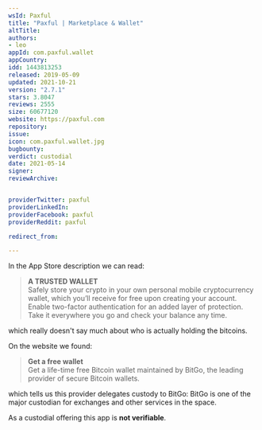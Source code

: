 ```yaml
---
wsId: Paxful
title: "Paxful | Marketplace & Wallet"
altTitle: 
authors:
- leo
appId: com.paxful.wallet
appCountry: 
idd: 1443813253
released: 2019-05-09
updated: 2021-10-21
version: "2.7.1"
stars: 3.8047
reviews: 2555
size: 60677120
website: https://paxful.com
repository: 
issue: 
icon: com.paxful.wallet.jpg
bugbounty: 
verdict: custodial
date: 2021-05-14
signer: 
reviewArchive:


providerTwitter: paxful
providerLinkedIn: 
providerFacebook: paxful
providerReddit: paxful

redirect_from:

---
```


In the App Store description we can read:

> **A TRUSTED WALLET**<br>
  Safely store your crypto in your own personal mobile cryptocurrency wallet,
  which you’ll receive for free upon creating your account. Enable two-factor
  authentication for an added layer of protection. Take it everywhere you go and
  check your balance any time.

which really doesn't say much about who is actually holding the bitcoins.

On the website we found:

> **Get a free wallet**<br>
  Get a life-time free Bitcoin wallet maintained by BitGo, the leading provider
  of secure Bitcoin wallets.

which tells us this provider delegates custody to BitGo: BitGo is one of the
major custodian for exchanges and other services in the space.

As a custodial offering this app is **not verifiable**.
